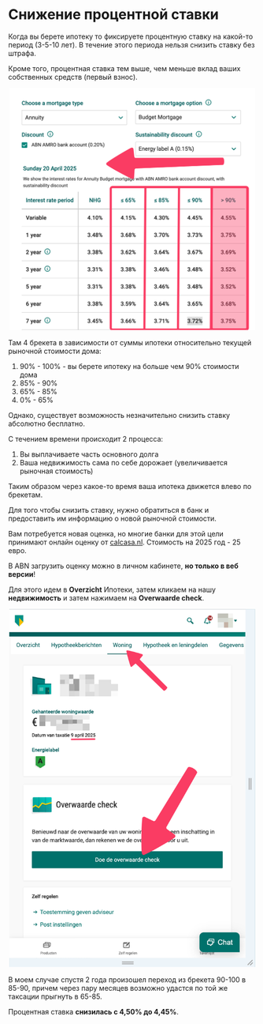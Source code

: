 # Снижение процентной ставки

Когда вы берете ипотеку то фиксируете процентную ставку на какой-то период (3-5-10 лет). В течение этого периода нельзя снизить ставку без штрафа. 

Кроме того, процентная ставка тем выше, чем меньше вклад ваших собственных средств (первый взнос).

<div style="text-align: center"><img src="files/percent.png" width="500"/></div>

Там 4 брекета в зависимости от суммы ипотеки относительно текущей рыночной стоимости дома:
1. 90% - 100% - вы берете ипотеку на больше чем 90% стоимости дома
2. 85% - 90%
3. 65% - 85%
4. 0% - 65%

Однако, существует возможность незначительно снизить ставку абсолютно бесплатно.

С течением времени происходит 2 процесса:
1. Вы выплачиваете часть основного долга
2. Ваша недвижимость сама по себе дорожает (увеличивается рыночная стоимость)

Таким образом через какое-то время ваша ипотека движется влево по брекетам.

Для того чтобы снизить ставку, нужно обратиться в банк и предоставить им информацию о новой рыночной стоимости.

Вам потребуется новая оценка, но многие банки для этой цели принимают онлайн оценку от [calcasa.nl](https://calcasa.nl/). Стоимость на 2025 год - 25 евро.

В ABN загрузить оценку можно в личном кабинете, **но только в веб версии**!

Для этого идем в **Overzicht** Ипотеки, затем кликаем на нашу **недвижимость** и затем нажимаем на **Overwaarde check**.

<div style="text-align: center"><img src="files/percent-taxatie.png" width="500"/></div>

В моем случае спустя 2 года произошел переход из брекета 90-100 в 85-90, причем через пару месяцев возможно удастся по той же таксации прыгнуть в 65-85.

Процентная ставка **снизилась с 4,50% до 4,45%**.